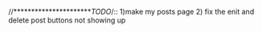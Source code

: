 //***********************TODO*/::
1)make my posts page
2) fix the enit and delete post buttons not showing up
